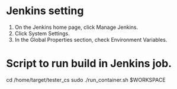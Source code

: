 # Jenkins setting

1. On the Jenkins home page, click Manage Jenkins.
2. Click System Settings.
3. In the Global Properties section, check Environment Variables.

# Script to run build in Jenkins job. 

cd /home/target/tester_cs
sudo ./run_container.sh $WORKSPACE
